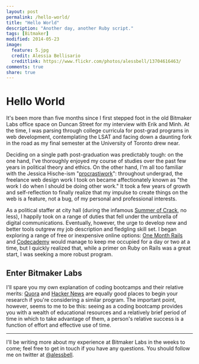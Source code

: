 ```yaml
---
layout: post
permalink: /hello-world/
title: "Hello World"
description: "Another day, another Ruby script."
tags: [Bitmaker]
modified: 2014-05-23
image:
  feature: 5.jpg
  credit: Alessia Bellisario
  creditlink: https://www.flickr.com/photos/alessbell/13704616463/
comments: true
share: true
---
```

# Hello World

It's been more than five months since I first stepped foot in the old Bitmaker Labs office space on Duncan Street for my interview with Erik and Minh. At the time, I was parsing through college curricula for post-grad programs in web development, contemplating the LSAT and facing down a daunting fork in the road as my final semester at the University of Toronto drew near.

Deciding on a single path post-graduation was predictably tough: on the one hand, I've thoroughly enjoyed my course of studies over the past few years in political theory and ethics. On the other hand, I'm all too familiar with the Jessica Hische-ism "[procrastiwork](http://jessicahische.is/aprocrastiworker)": throughout undergrad, the freelance web design work I took on became affectionately known as "the work I do when I should be doing other work." It took a few years of growth and self-reflection to finally realize that my impulse to create things on the web is a feature, not a bug, of my personal and professional interests.

As a political staffer at city hall (during the infamous [Summer of Crack](http://en.wikipedia.org/wiki/Timeline_of_Rob_Ford_video_scandal), no less), I happily took on a range of duties that fell under the umbrella of digital communications. Eventually, however, the urge to develop new and better tools outgrew my job description and fledgling skill set. I began exploring a range of free or inexpensive online options: [One Month Rails](https://onemonthrails.com/) and [Codecademy](http://www.codecademy.com/tracks/ruby) would manage to keep me occupied for a day or two at a time, but I quickly realized that, while a primer on Ruby on Rails was a great start, I was seeking a more robust program.

## Enter Bitmaker Labs

I'll spare you my own explanation of coding bootcamps and their relative merits: [Quora](http://www.quora.com/Programming-Bootcamps/Are-programming-boot-camps-worth-it) and [Hacker News](http://eewang.github.io/blog/2013/10/17/are-dev-bootcamps-a-scam-an-alums-perspective/) are equally good places to begin your research if you're considering a similar program. The important point, however, seems to me to be this: seeing as a coding bootcamp provides you with a wealth of educational resources and a relatively brief period of time in which to take advantage of them, a person's relative success is a function of effort and effective use of time.


***
I'll be writing more about my experience at Bitmaker Labs in the weeks to come; feel free to get in touch if you have any questions. You should follow me on twitter at [@alessbell](http://www.twitter.com/alessbell).